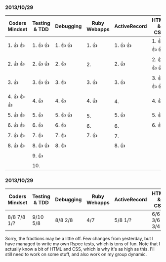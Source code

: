 ### 2013/10/29

| Coders Mindset           | Testing & TDD            | Debugging                | Ruby Webapps  | ActiveRecord             | HTML & CSS |
| ------------------------ | ------------------------ | ------------------------ | ------------- | ------------------------ | ---------- |
| 1. :thumbsup: :thumbsup: | 1. :thumbsup: :thumbsup: | 1. :thumbsup: :thumbsup: | 1. :thumbsup: | 1. :thumbsup: :thumbsup: | 1. :thumbsup: :thumbsup: :thumbsup:           |
| 2. :thumbsup: :thumbsup: | 2. :thumbsup: :thumbsup: | 2. :thumbsup:            | 2.            | 2. :thumbsup:            | 2. :thumbsup: :thumbsup: :thumbsup:           |
| 3. :thumbsup:            | 3. :thumbsup: :thumbsup: | 3. :thumbsup:            | 3. :thumbsup: | 3. :thumbsup:            | 3. :thumbsup: :thumbsup: :thumbsup:           |
| 4. :thumbsup: :thumbsup: :thumbsup: | 4. :thumbsup: | 4. :thumbsup:            | 4. :thumbsup: | 4.                       | 4. :thumbsup:           |
| 5. :thumbsup: :thumbsup: | 5. :thumbsup:            | 5. :thumbsup: :thumbsup: | 5.            | 5. :thumbsup:            | 5. :thumbsup:           |
| 6. :thumbsup: :thumbsup: | 6. :thumbsup:            | 6. :thumbsup:            | 6.            | 6.                       | 6. :thumbsup:           |
| 7. :thumbsup: :thumbsup: | 7. :thumbsup:            | 7. :thumbsup:            | 7. :thumbsup: | 7.                       |            |
| 8. :thumbsup: :thumbsup: | 8. :thumbsup: :thumbsup: | 8. :thumbsup:            |               | 8. :thumbsup:            |            |
|                          | 9. :thumbsup:            |                          |               |                          |            |
|                          | 10.                      |                          |               |                          |            |

### 2013/10/29

| Coders Mindset | Testing & TDD | Debugging | Ruby Webapps | ActiveRecord | HTML & CSS |
| -------------- | ------------- | --------- | ------------ | ------------ | ---------- |
| 8/8 7/8 1/?    | 9/10 5/8      | 8/8 2/8   | 4/7          | 5/8 1/?      | 6/6 3/6 3/4 |

Sorry, the fractions may be a little off. Few changes from yesterday, but I have managed to write my own Rspec tests, which is tons of fun. Note that I actually know a bit of HTML and CSS, which is why it's as high as this. I'll still need to work on some stuff, and also work on my group dynamic. 
